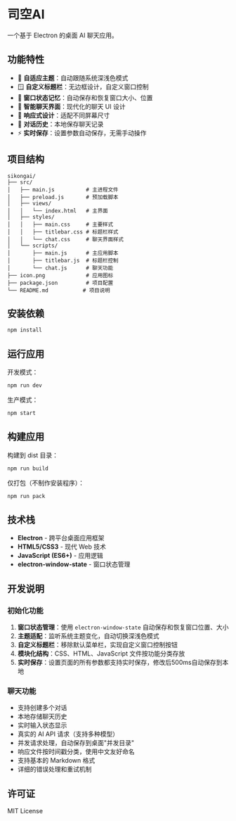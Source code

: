 # 司空AI

一个基于 Electron 的桌面 AI 聊天应用。

## 功能特性

- 🎨 **自适应主题**：自动跟随系统深浅色模式
- 🪟 **自定义标题栏**：无边框设计，自定义窗口控制
- 💾 **窗口状态记忆**：自动保存和恢复窗口大小、位置
- 💬 **智能聊天界面**：现代化的聊天 UI 设计
- 📱 **响应式设计**：适配不同屏幕尺寸
- 🔄 **对话历史**：本地保存聊天记录
- ⚡ **实时保存**：设置参数自动保存，无需手动操作

## 项目结构

```
sikongai/
├── src/
│   ├── main.js          # 主进程文件
│   ├── preload.js       # 预加载脚本
│   ├── views/
│   │   └── index.html   # 主界面
│   ├── styles/
│   │   ├── main.css     # 主要样式
│   │   ├── titlebar.css # 标题栏样式
│   │   └── chat.css     # 聊天界面样式
│   └── scripts/
│       ├── main.js      # 主应用脚本
│       ├── titlebar.js  # 标题栏控制
│       └── chat.js      # 聊天功能
├── icon.png             # 应用图标
├── package.json         # 项目配置
└── README.md           # 项目说明
```

## 安装依赖

```bash
npm install
```

## 运行应用

开发模式：
```bash
npm run dev
```

生产模式：
```bash
npm start
```

## 构建应用

构建到 dist 目录：
```bash
npm run build
```

仅打包（不制作安装程序）：
```bash
npm run pack
```

## 技术栈

- **Electron** - 跨平台桌面应用框架
- **HTML5/CSS3** - 现代 Web 技术
- **JavaScript (ES6+)** - 应用逻辑
- **electron-window-state** - 窗口状态管理

## 开发说明

### 初始化功能

1. **窗口状态管理**：使用 `electron-window-state` 自动保存和恢复窗口位置、大小
2. **主题适配**：监听系统主题变化，自动切换深浅色模式
3. **自定义标题栏**：移除默认菜单栏，实现自定义窗口控制按钮
4. **模块化结构**：CSS、HTML、JavaScript 文件按功能分类存放
5. **实时保存**：设置页面的所有参数都支持实时保存，修改后500ms自动保存到本地

### 聊天功能

- 支持创建多个对话
- 本地存储聊天历史
- 实时输入状态显示
- 真实的 AI API 请求（支持多种模型）
- 并发请求处理，自动保存到桌面"并发目录"
- 响应文件按时间戳分类，使用中文友好命名
- 支持基本的 Markdown 格式
- 详细的错误处理和重试机制

## 许可证

MIT License